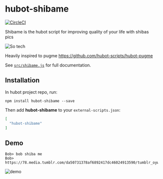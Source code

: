 # hubot-shibame
[![CircleCI](https://circleci.com/gh/Efesto/hubot-shibame.svg?style=svg)](https://circleci.com/gh/Efesto/hubot-shibame)

Shibame is the hubot script for improving quality of your life with shibas pics

![So tech](https://media.giphy.com/media/25L8qEAZO20LK/giphy.gif)

Heavily inspired to pugme https://github.com/hubot-scripts/hubot-pugme

See [`src/shibame.js`](src/shibame.js) for full documentation.

## Installation

In hubot project repo, run:

`npm install hubot-shibame --save`

Then add **hubot-shibame** to your `external-scripts.json`:

```json
[
  "hubot-shibame"
]
```

## Demo

```shell
Bob> bob shiba me
Bob> https://78.media.tumblr.com/da50731378af6892417dc46024913590/tumblr_oywxrf4olM1tsgahwo1_1280.jpg
```

![demo](https://github.com/Efesto/hubot-shibame/raw/master/screencast%202018-03-17%2016-16-38.gif)
